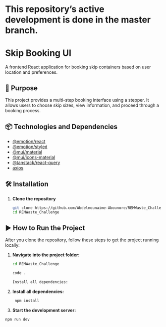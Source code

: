 # This repository’s active development is done in the master branch.
# Skip Booking UI

A frontend React application for booking skip containers based on user location and preferences.

## 🚀 Purpose

This project provides a multi-step booking interface using a stepper. It allows users to choose skip sizes, view information, and proceed through a booking process.

## 📦 Technologies and Dependencies

- [@emotion/react](https://emotion.sh/docs/introduction)
- [@emotion/styled](https://emotion.sh/docs/styled)
- [@mui/material](https://mui.com/)
- [@mui/icons-material](https://mui.com/components/material-icons/)
- [@tanstack/react-query](https://tanstack.com/query)
- [axios](https://axios-http.com/)

## 🛠 Installation

1. **Clone the repository**
   ```bash
   git clone https://github.com/Abdelmounaime-Abounore/REMWaste_Challenge.git
   cd REMWaste_Challenge

## ▶️ How to Run the Project

After you clone the repository, follow these steps to get the project running locally:

1. **Navigate into the project folder:**

   ```bash
   cd REMWaste_Challenge

   code . 

   Install all dependencies:

2. **Install all dependencies:**

   ```bash
    npm install

3. **Start the development server:**
  ```bash
  npm run dev